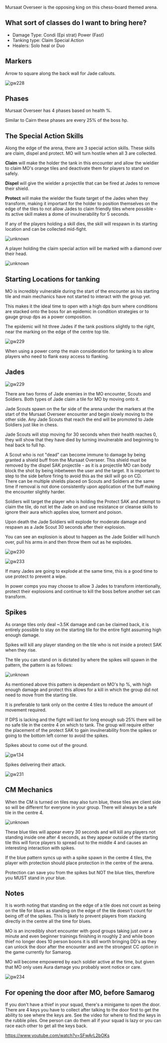 Mursaat Overseer is the opposing king on this chess-board themed
arena.

## What sort of classes do I want to bring here?

- Damage Type: Condi (Epi strat) Power (Fast)
- Tanking type: Claim Special Action
- Healers: Solo heal or Duo

## Markers

Arrow to square along the back wall for Jade callouts.

![gw228](897536259449303060.jpg)

## Phases

Mursaat Overseer has 4 phases based on health %.

Similar to Cairn these phases are every 25% of the boss hp.

## The Special Action Skills

Along the edge of the arena, there are 3 special action skills. These
skills are claim, dispel and protect. MO will turn hostile when all 3
are collected.

**Claim** will make the holder the tank in this encounter and allow the
wieldier to claim MO's orange tiles and deactivate them for players to
stand on safely.

**Dispel** will give the wielder a projectile that can be fired at Jades
to remove their shield.

**Protect** will make the wielder the fixate target of the Jades when
they transform, making it important for the holder to position
themselves on the edge of the tiles to not allow Jades to claim friendly
tiles where possible - its active skill makes a dome of invulnerability
for 5 seconds.

If any of the players holding a skill dies, the skill will respawn in
its starting location and can be collected mid-fight.

![unknown](897536167111688252.png)

A player holding the claim special action will be marked with a diamond
over their head.

![unknown](897536120643006464.png)

## Starting Locations for tanking

MO is incredibly vulnerable during the start of the encounter as his
starting tile and main mechanics have not started to interact with the
group yet.

This makes it the ideal time to open with a high dps burn where
conditions are stacked onto the boss for an epidemic in condition
strategies or to gauge group dps as a power composition.

The epidemic will hit three Jades if the tank positions slightly to the
right, near the marking on the edge of the centre top tile.

![gw229](897544992053149726.png)

When using a power comp the main consideration for tanking is to allow
players who need to flank easy access to flanking.

## Jades

![gw229](897546584521322597.jpg)

There are two forms of Jade enemies in the MO encounter, Scouts and
Soldiers. Both types of Jade claim a tile for MO by moving onto it.

Jade Scouts spawn on the far side of the arena under the markers at the
start of the Mursaat Overseer encounter and begin slowly moving to the
other side. Any Jade Scouts that reach the end will be promoted to Jade
Soldiers just like in chess.

Jade Scouts will stop moving for 30 seconds when their health reaches 0,
they will show that they have died by turning invulnerable and beginning
to heal back to full hp.

A Scout who is not "dead" can become immune to damage by being granted a
shield buff from the Mursaat Overseer. This shield must be removed by
the dispel SAK projectile - as it is a projectile MO can body block the
shot by being inbetween the user and the target. It is important to step
to the side before firing to avoid this as the skill will go on CD.  
There can be multiple shields placed on Scouts and Soldiers at the same
time if removal is not done consistently upon application of the buff
making the encounter slightly harder.

Soldiers will target the player who is holding the Protect SAK and
attempt to claim the tile, do not let the Jade on and use resistance or
cleanse skills to ignore their aura which applies slow, torment and
poison.

Upon death the Jade Soldiers will explode for moderate damage and
respawn as a Jade Scout 30 seconds after their explosion.

You can see an explosion is about to happen as the Jade Soldier will
hunch over, pull his arms in and then throw them out as he explodes.

![gw230](897550852485681162.jpg)

![gw233](897550885545197639.jpg)

If many Jades are going to explode at the same time, this is a good time
to use protect to prevent a wipe.

In power comps you may choose to allow 3 Jades to transform
intentionally, protect their explosions and continue to kill the boss
before another set can transform.

## Spikes

As orange tiles only deal ~3.5K damage and can be claimed back, it is
entirely possible to stay on the starting tile for the entire fight
assuming high enough damage.

Spikes will kill any player standing on the tile who is not inside a
protect SAK when they rise.

The tile you can stand on is dictated by where the spikes will spawn in
the pattern, the pattern is as follows:

![unknown](897551640591220797.png)

As mentioned above this pattern is dependant on MO's hp %, with high
enough damage and protect this allows for a kill in which the group did
not need to move from the starting tile.

It is preferable to tank only on the centre 4 tiles to reduce the amount
of movement required.

If DPS is lacking and the fight will last for long enough sub 25% there
will be no safe tile in the centre 4 on which to tank. The group will
require either the placement of the protect SAK to gain invulnerability
from the spikes or going to the bottom left corner to avoid the
spikes.

Spikes about to come out of the ground.

![gw134](897553014779416628.jpg)

Spikes delivering their attack.

![gw231](897553197449773106.jpg)

## CM Mechanics

When the CM is turned on tiles may also turn blue, these tiles are
client side so will be different for everyone in your group. There will
always be a safe tile in the centre 4.

![unknown](897554673261760592.png)

These blue tiles will appear every 30 seconds and will kill any players
not standing inside one after 4 seconds, as they appear outside of the
starting tile this will force players to spread out to the middle 4 and
causes an interesting interaction with spikes.

If the blue pattern syncs up with a spike spawn in the centre 4 tiles,
the player with protection should place protection in the centre of the
arena.

Protection can save you from the spikes but NOT the blue tiles,
therefore you MUST stand in your blue.

## Notes

It is worth noting that standing on the edge of a tile does not count as
being on the tile for blues as standing on the edge of the tile doesn't
count for being off of the spikes. This is likely to prevent players
from stacking directly in the centre all the time for blues.

MO is an incredibly short encounter with good groups taking just over a
minute and even beginner trainings finishing in roughly 2 and while boon
thief no longer does 10 person boons it is still worth bringing DD's as
they can unlock the door after the encounter and are the strongest CC
option in the game currently for Samarog.

MO will become empowered by each soldier active at the time, but given
that MO only uses Aura damage you probably wont notice or care.

![gw234](897556909220061204.jpg)

## For opening the door after MO, before Samarog

If you don't have a thief in your squad, there's a minigame to open the
door. There are 4 keys you have to collect after talking to the door
first to get the ability to see where the keys are. See the video for
where to find the keys in the rubble piles. One person can do them all
if your squad is lazy or you can race each other to get all the keys
back.

<https://www.youtube.com/watch?v=SFwArL2bOKs>
